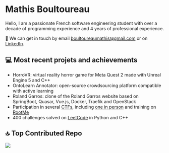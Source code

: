 # Mathis Boultoureau

Hello, I am a passionate French software engineering student with over a decade of programming experience and 4 years of professional experience.

💬 We can get in touch by email [boultoureaumathis@gmail.com](mailto:boultoureaumathis@gmail.com) or on [LinkedIn](https://linkedin.com/in/mboultoureau).

## 💻 Most recent projets and achievements
- HorroVR: virtual reality horror game for Meta Quest 2 made with Unreal Engine 5 and C++
- OntoLearn Annotator: open-source crowdsourcing platform compatible with active learning
- Roland Garros: clone of the Roland Garros website based on SpringBoot, Quasar, Vue.js, Docker, Traefik and OpenStack
- Participation in several [CTFs](https://ctftime.org/user/81131), including [one in person](http://blog.enssat.fr/2023/11/break-code-brest-la-3e-place-pour-3.html) and training on [RootMe](https://www.root-me.org/mboultoureau-275653)
- 400 challenges solved on [LeetCode](https://leetcode.com/u/mboultoureau/) in Python and C++

## 🔝 Top Contributed Repo
![](https://github-contributor-stats.vercel.app/api?username=mboultoureau&limit=5&theme=dark&combine_all_yearly_contributions=true)
